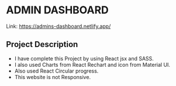 # ADMIN DASHBOARD
Link:  https://admins-dashboard.netlify.app/





## Project Description

- I have complete this Project by using React jsx and SASS.
- I also used Charts from React Rechart and icon from Material UI.
-  Also used React Circular progress.
- This website is not Responsive.
